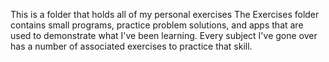 This is a folder that holds all of my personal exercises
The Exercises folder contains small programs, practice problem solutions, and apps that are used to demonstrate what I've been learning. Every subject I've gone over has a number of associated exercises to practice that skill.
